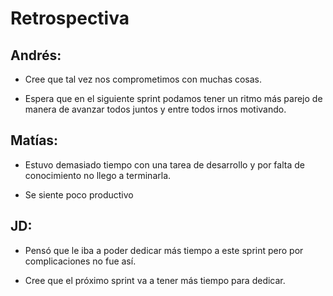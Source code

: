 # Retrospectiva

## Andrés:


* Cree que tal vez nos comprometimos con muchas cosas. 

* Espera que en el siguiente sprint podamos tener un ritmo más parejo de manera de avanzar todos juntos y entre todos irnos motivando.


## Matías:
* Estuvo demasiado tiempo con una tarea de desarrollo y por falta de conocimiento no llego a terminarla.

* Se siente poco productivo 


## JD:
* Pensó que le iba a poder dedicar más tiempo a este sprint pero por complicaciones no fue así.

* Cree que el próximo sprint va a tener más tiempo para dedicar.
